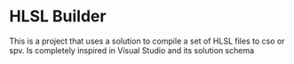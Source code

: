 # HLSL Builder

This is a project that uses a solution to compile a set of HLSL files to cso or spv. Is completely inspired in Visual Studio and its solution schema
